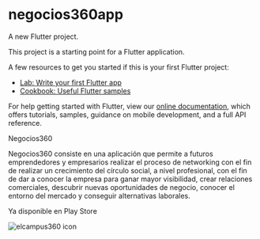 # negocios360app

A new Flutter project.

This project is a starting point for a Flutter application.

A few resources to get you started if this is your first Flutter project:

- [Lab: Write your first Flutter app](https://flutter.dev/docs/get-started/codelab)
- [Cookbook: Useful Flutter samples](https://flutter.dev/docs/cookbook)

For help getting started with Flutter, view our
[online documentation](https://flutter.dev/docs), which offers tutorials,
samples, guidance on mobile development, and a full API reference.


Negocios360

Negocios360 consiste en una aplicación que permite a futuros emprendedores y empresarios realizar el proceso de networking con el fin de realizar un crecimiento del círculo social, a nivel profesional, con el fin de dar a conocer la empresa para ganar mayor visibilidad, crear relaciones comerciales, descubrir nuevas oportunidades de negocio, conocer el entorno del mercado y conseguir alternativas laborales.

Ya disponible en Play Store

![elcampus360 icon](https://user-images.githubusercontent.com/72209726/209869668-c3d2f059-e126-469f-b629-4a15ceb11f7e.png)
